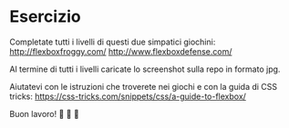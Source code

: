 # Esercizio
Completate tutti i livelli di questi due simpatici giochini:
http://flexboxfroggy.com/
http://www.flexboxdefense.com/

Al termine di tutti i livelli caricate lo screenshot sulla repo in formato jpg.

Aiutatevi con le istruzioni che troverete nei giochi e con la guida di CSS tricks:
https://css-tricks.com/snippets/css/a-guide-to-flexbox/

Buon lavoro! 💪 💪 🤗